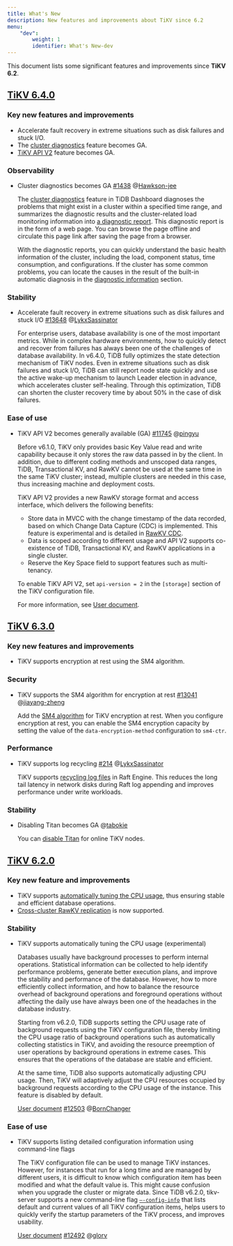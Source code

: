```yaml
---
title: What's New
description: New features and improvements about TiKV since 6.2
menu:
    "dev":
        weight: 1
        identifier: What's New-dev
---
```


This document lists some significant features and improvements since **TiKV 6.2**.

## [TiKV 6.4.0](https://docs.pingcap.com/tidb/v6.4/release-6.4.0)

### Key new features and improvements

- Accelerate fault recovery in extreme situations such as disk failures and stuck I/O.
- The [cluster diagnostics](https://docs.pingcap.com/tidb/v6.4/dashboard-diagnostics-access) feature becomes GA.
- [TiKV API V2](../../concepts/explore-tikv-features/api-v2) feature becomes GA.

### Observability

* Cluster diagnostics becomes GA [#1438](https://github.com/pingcap/tidb-dashboard/issues/1438) @[Hawkson-jee](https://github.com/Hawkson-jee)

    The [cluster diagnostics](https://docs.pingcap.com/tidb/v6.4/dashboard-diagnostics-access) feature in TiDB Dashboard diagnoses the problems that might exist in a cluster within a specified time range, and summarizes the diagnostic results and the cluster-related load monitoring information into [a diagnostic report](https://docs.pingcap.com/tidb/v6.4/dashboard-diagnostics-report). This diagnostic report is in the form of a web page. You can browse the page offline and circulate this page link after saving the page from a browser.

    With the diagnostic reports, you can quickly understand the basic health information of the cluster, including the load, component status, time consumption, and configurations. If the cluster has some common problems, you can locate the causes in the result of the built-in automatic diagnosis in the [diagnostic information](https://docs.pingcap.com/tidb/v6.4/dashboard-diagnostics-report#diagnostic-information) section.

### Stability

* Accelerate fault recovery in extreme situations such as disk failures and stuck I/O [#13648](https://github.com/tikv/tikv/issues/13648) @[LykxSassinator](https://github.com/LykxSassinator)

    For enterprise users, database availability is one of the most important metrics. While in complex hardware environments, how to quickly detect and recover from failures has always been one of the challenges of database availability. In v6.4.0, TiDB fully optimizes the state detection mechanism of TiKV nodes. Even in extreme situations such as disk failures and stuck I/O, TiDB can still report node state quickly and use the active wake-up mechanism to launch Leader election in advance, which accelerates cluster self-healing. Through this optimization, TiDB can shorten the cluster recovery time by about 50% in the case of disk failures.

### Ease of use

* TiKV API V2 becomes generally available (GA) [#11745](https://github.com/tikv/tikv/issues/11745) @[pingyu](https://github.com/pingyu)

    Before v6.1.0, TiKV only provides basic Key Value read and write capability because it only stores the raw data passed in by the client. In addition, due to different coding methods and unscoped data ranges, TiDB, Transactional KV, and RawKV cannot be used at the same time in the same TiKV cluster; instead, multiple clusters are needed in this case, thus increasing machine and deployment costs.

    TiKV API V2 provides a new RawKV storage format and access interface, which delivers the following benefits:

    - Store data in MVCC with the change timestamp of the data recorded, based on which Change Data Capture (CDC) is implemented. This feature is experimental and is detailed in [RawKV CDC](../../concepts/explore-tikv-features/cdc/cdc).
    - Data is scoped according to different usage and API V2 supports co-existence of TiDB, Transactional KV, and RawKV applications in a single cluster.
    - Reserve the Key Space field to support features such as multi-tenancy.

  To enable TiKV API V2, set `api-version = 2` in the `[storage]` section of the TiKV configuration file.

  For more information, see [User document](https://docs.pingcap.com/tidb/v6.4/tikv-configuration-file#api-version-new-in-v610).



## [TiKV 6.3.0](https://docs.pingcap.com/tidb/v6.3/release-6.3.0)

### Key new features and improvements

- TiKV supports encryption at rest using the SM4 algorithm.

### Security

* TiKV supports the SM4 algorithm for encryption at rest [#13041](https://github.com/tikv/tikv/issues/13041) @[jiayang-zheng](https://github.com/jiayang-zheng)

    Add the [SM4 algorithm](https://docs.pingcap.com/tidb/v6.3/encryption-at-rest) for TiKV encryption at rest. When you configure encryption at rest, you can enable the SM4 encryption capacity by setting the value of the `data-encryption-method` configuration to `sm4-ctr`.

### Performance

* TiKV supports log recycling [#214](https://github.com/tikv/raft-engine/issues/214) @[LykxSassinator](https://github.com/LykxSassinator)

    TiKV supports [recycling log files](https://docs.pingcap.com/tidb/v6.3/tikv-configuration-file#enable-log-recycle-new-in-v630) in Raft Engine. This reduces the long tail latency in network disks during Raft log appending and improves performance under write workloads.

### Stability

* Disabling Titan becomes GA @[tabokie](https://github.com/tabokie)

    You can [disable Titan](https://docs.pingcap.com/tidb/v6.3/titan-configuration#disable-titan) for online TiKV nodes.



## [TiKV 6.2.0](https://docs.pingcap.com/tidb/v6.2/release-6.2.0)

### Key new feature and improvements

* TiKV supports [automatically tuning the CPU usage](https://docs.pingcap.com/tidb/v6.2/tikv-configuration-file#background-quota-limiter), thus ensuring stable and efficient database operations.
* [Cross-cluster RawKV replication](../../concepts/explore-tikv-features/cdc/cdc) is now supported.

### Stability

* TiKV supports automatically tuning the CPU usage (experimental)

    Databases usually have background processes to perform internal operations. Statistical information can be collected to help identify performance problems, generate better execution plans, and improve the stability and performance of the database. However, how to more efficiently collect information, and how to balance the resource overhead of background operations and foreground operations without affecting the daily use have always been one of the headaches in the database industry.

    Starting from v6.2.0, TiDB supports setting the CPU usage rate of background requests using the TiKV configuration file, thereby limiting the CPU usage ratio of background operations such as automatically collecting statistics in TiKV, and avoiding the resource preemption of user operations by background operations in extreme cases. This ensures that the operations of the database are stable and efficient.

    At the same time, TiDB also supports automatically adjusting CPU usage. Then, TiKV will adaptively adjust the CPU resources occupied by background requests according to the CPU usage of the instance. This feature is disabled by default.

    [User document](https://docs.pingcap.com/tidb/v6.2/tikv-configuration-file#background-quota-limiter) [#12503](https://github.com/tikv/tikv/issues/12503) @[BornChanger](https://github.com/BornChanger)

### Ease of use

* TiKV supports listing detailed configuration information using command-line flags

    The TiKV configuration file can be used to manage TiKV instances. However, for instances that run for a long time and are managed by different users, it is difficult to know which configuration item has been modified and what the default value is. This might cause confusion when you upgrade the cluster or migrate data. Since TiDB v6.2.0, tikv-server supports a new command-line flag [`—-config-info`](https://docs.pingcap.com/tidb/v6.2/command-line-flags-for-tikv-configuration#--config-info-format) that lists default and current values of all TiKV configuration items, helps users to quickly verify the startup parameters of the TiKV process, and improves usability.

    [User document](https://docs.pingcap.com/tidb/v6.2/command-line-flags-for-tikv-configuration#--config-info-format) [#12492](https://github.com/tikv/tikv/issues/12492) @[glorv](https://github.com/glorv)
